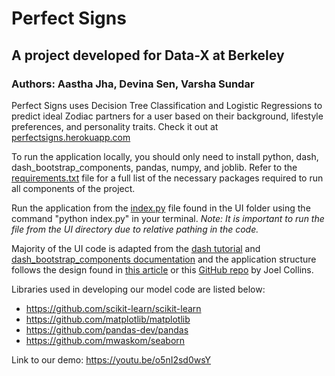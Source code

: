 # Perfect Signs
## A project developed for Data-X at Berkeley
### Authors: Aastha Jha, Devina Sen, Varsha Sundar

Perfect Signs uses Decision Tree Classification and Logistic Regressions to predict ideal Zodiac partners for a user based on their background, lifestyle preferences, and personality traits. Check it out at [perfectsigns.herokuapp.com](perfectsigns.herokuapp.com)

To run the application locally, you should only need to install python, dash, dash_bootstrap_components, pandas, numpy, and joblib. Refer to the [requirements.txt](https://github.com/devinasen/perfectsigns/blob/master/requirements.txt) file for a full list of the necessary packages required to run all components of the project.

Run the application from the [index.py](https://github.com/devinasen/perfectsigns/blob/master/UI/index.py) file found in the UI folder using the command "python index.py" in your terminal. *Note: It is important to run the file from the UI directory due to relative pathing in the code.*

Majority of the UI code is adapted from the [dash tutorial](https://dash.plotly.com/) and [dash_bootstrap_components documentation](https://dash-bootstrap-components.opensource.faculty.ai/docs/) and the application structure follows the design found in [this article](https://towardsdatascience.com/create-a-multipage-dash-application-eceac464de91) or this [GitHub repo](https://github.com/joelsewhere/dash_app) by Joel Collins. 

Libraries used in developing our model code are listed below: 
- https://github.com/scikit-learn/scikit-learn
- https://github.com/matplotlib/matplotlib
- https://github.com/pandas-dev/pandas
- https://github.com/mwaskom/seaborn


Link to our demo: https://youtu.be/o5nI2sd0wsY
